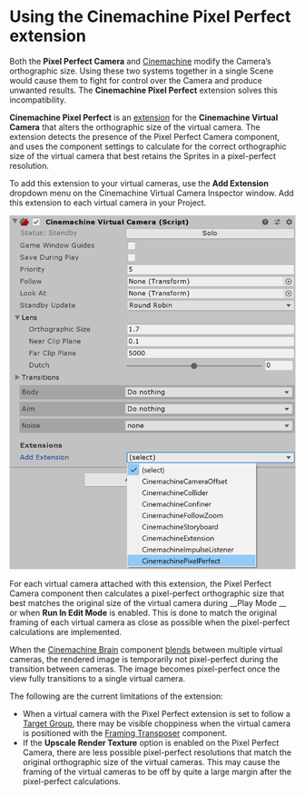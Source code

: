 # Using the Cinemachine Pixel Perfect extension

Both the __Pixel Perfect Camera__ and [Cinemachine](https://unity.com/unity/features/editor/art-and-design/cinemachine) modify the Camera’s orthographic size. Using these two systems together in a single Scene would cause them to fight for control over the Camera and produce unwanted results. The __Cinemachine Pixel Perfect__ extension solves this incompatibility.

__Cinemachine Pixel Perfect__ is an [extension](https://docs.unity3d.com/Packages/com.unity.cinemachine@2.2/manual/CinemachineVirtualCameraExtensions.html) for the __Cinemachine Virtual Camera__ that alters the orthographic size of the virtual camera. The extension detects the presence of the Pixel Perfect Camera component, and uses the component settings to calculate for the correct orthographic size of the virtual camera that best retains the Sprites in a pixel-perfect resolution.

To add this extension to your virtual cameras, use the __Add Extension__ dropdown menu on the Cinemachine Virtual Camera Inspector window. Add this extension to each virtual camera in your Project.

![](Images/2D/cine_2Dpixelperfect_ex.png)

For each virtual camera attached with this extension, the Pixel Perfect Camera component then calculates a pixel-perfect orthographic size that best matches the original size of the virtual camera during __Play Mode __ or when __Run In Edit Mode__ is enabled. This is done to match the original framing of each virtual camera as close as possible when the pixel-perfect calculations are implemented.

When the [Cinemachine Brain](https://docs.unity3d.com/Packages/com.unity.cinemachine@2.3/manual/CinemachineBrainProperties.html) component [blends](https://docs.unity3d.com/Packages/com.unity.cinemachine@2.3/manual/CinemachineBlending.html) between multiple virtual cameras, the rendered image is temporarily not pixel-perfect during the transition between cameras. The image becomes pixel-perfect once the view fully transitions to a single virtual camera.

The following are the current limitations of the extension:

- When a virtual camera with the Pixel Perfect extension is set to follow a [Target Group](https://docs.unity3d.com/Packages/com.unity.cinemachine@2.3/manual/CinemachineTargetGroup.html), there may be visible choppiness when the virtual camera is positioned with the [Framing Transposer](https://www.google.com/search?client=firefox-b-d&q=framing+transposer+unity) component.
- If the __Upscale Render Texture__ option is enabled on the Pixel Perfect Camera, there are less possible pixel-perfect resolutions that match the original orthographic size of the virtual cameras. This may cause  the framing of the virtual cameras to be off by quite a large margin after the pixel-perfect calculations.
